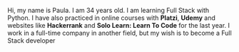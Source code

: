 
Hi, my name is Paula. I am 34 years old.
I am learning Full Stack with Python.
I have also practiced in online courses with **Platzi**, **Udemy** and websites like **Hackerrank** and **Solo Learn: Learn To Code** for the last year.
I work in a full-time company in another field, but my wish is to become a Full Stack developer

<!---
Paula2409/Paula2409 is a ✨ special ✨ repository because its `README.md` (this file) appears on your GitHub profile.
You can click the Preview link to take a look at your changes.
--->
